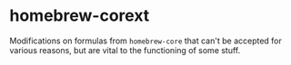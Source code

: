 homebrew-corext
===============

Modifications on formulas from `homebrew-core` that can't be accepted for various reasons, but are vital to the functioning of some stuff.
